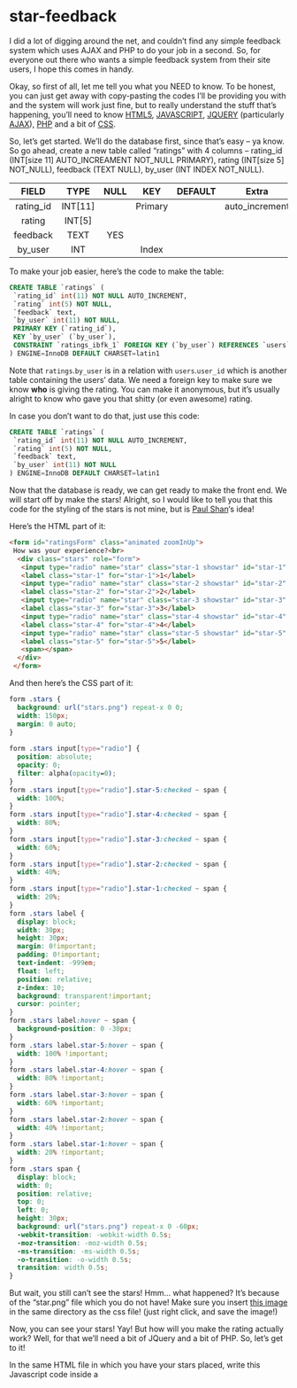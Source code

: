 # star-feedback
I did a lot of digging around the net, and couldn’t find any simple feedback system which uses AJAX and PHP to do your job in a second. So, for everyone out there who wants a simple feedback system from their site users, I hope this comes in handy.

Okay, so first of all, let me tell you what you NEED to know. To be honest, you can just get away with copy-pasting the codes I’ll be providing you with and the system will work just fine, but to really understand the stuff that’s happening, you’ll need to know [HTML5](http://www.w3schools.com/html/html5_intro.asp), [JAVASCRIPT](http://www.w3schools.com/js/default.asp), [JQUERY](http://www.w3schools.com/jquery/) (particularly [AJAX](http://api.jquery.com/jquery.ajax/)), [PHP](http://www.w3schools.com/php/) and a bit of [CSS](http://www.w3schools.com/css/).

So, let’s get started. We’ll do the database first, since that’s easy – ya know. So go ahead, create a new table called “ratings” with 4 columns – rating_id (INT[size 11] AUTO_INCREAMENT NOT_NULL PRIMARY), rating (INT[size 5] NOT_NULL), feedback (TEXT NULL), by_user (INT INDEX NOT_NULL).

| FIELD        | TYPE           | NULL  | KEY | DEFAULT | Extra |
|:-------------:|:-------------:|:-----:|:-----:|:-----:|:-----:|
| rating_id	| INT[11]	|	| Primary |	|	auto_increment
| rating	| INT[5] | | | | |				
| feedback |	TEXT	| YES | | | |			
| by_user	| INT	| |	Index	| | |

To make your job easier, here’s the code to make the table:

```SQL
CREATE TABLE `ratings` (
 `rating_id` int(11) NOT NULL AUTO_INCREMENT,
 `rating` int(5) NOT NULL,
 `feedback` text,
 `by_user` int(11) NOT NULL,
 PRIMARY KEY (`rating_id`),
 KEY `by_user` (`by_user`),
 CONSTRAINT `ratings_ibfk_1` FOREIGN KEY (`by_user`) REFERENCES `users` (`user_id`)
) ENGINE=InnoDB DEFAULT CHARSET=latin1
```

Note that `ratings`.`by_user` is in a relation with `users`.`user_id` which is another table containing the users’ data. We need a foreign key to make sure we know **who** is giving the rating. You can make it anonymous, but it’s usually alright to know who gave you that shitty (or even awesome) rating.

In case you don’t want to do that, just use this code:

```SQL
CREATE TABLE `ratings` (
 `rating_id` int(11) NOT NULL AUTO_INCREMENT,
 `rating` int(5) NOT NULL,
 `feedback` text,
 `by_user` int(11) NOT NULL
) ENGINE=InnoDB DEFAULT CHARSET=latin1
```

Now that the database is ready, we can get ready to make the front end. We will start off by make the stars! Alright, so I would like to tell you that this code for the styling of the stars is not mine, but is [Paul Shan](http://voidcanvas.com/make-simple-star-rating-by-radio-buttons-using-css/)‘s idea!

Here’s the HTML part of it:

```HTML
<form id="ratingsForm" class="animated zoomInUp">
 How was your experience?<br>
  <div class="stars" role="form">
   <input type="radio" name="star" class="star-1 showstar" id="star-1" value="1" />
   <label class="star-1" for="star-1">1</label>
   <input type="radio" name="star" class="star-2 showstar" id="star-2" value="2" />
   <label class="star-2" for="star-2">2</label>
   <input type="radio" name="star" class="star-3 showstar" id="star-3" value="3" />
   <label class="star-3" for="star-3">3</label>
   <input type="radio" name="star" class="star-4 showstar" id="star-4" value="4" />
   <label class="star-4" for="star-4">4</label>
   <input type="radio" name="star" class="star-5 showstar" id="star-5" value="5" />
   <label class="star-5" for="star-5">5</label>
   <span></span>
  </div>
 </form>
```

And then here’s the CSS part of it:

```CSS
form .stars {
  background: url("stars.png") repeat-x 0 0;
  width: 150px;
  margin: 0 auto;
}
 
form .stars input[type="radio"] {
  position: absolute;
  opacity: 0;
  filter: alpha(opacity=0);
}
form .stars input[type="radio"].star-5:checked ~ span {
  width: 100%;
}
form .stars input[type="radio"].star-4:checked ~ span {
  width: 80%;
}
form .stars input[type="radio"].star-3:checked ~ span {
  width: 60%;
}
form .stars input[type="radio"].star-2:checked ~ span {
  width: 40%;
}
form .stars input[type="radio"].star-1:checked ~ span {
  width: 20%;
}
form .stars label {
  display: block;
  width: 30px;
  height: 30px;
  margin: 0!important;
  padding: 0!important;
  text-indent: -999em;
  float: left;
  position: relative;
  z-index: 10;
  background: transparent!important;
  cursor: pointer;
}
form .stars label:hover ~ span {
  background-position: 0 -30px;
}
form .stars label.star-5:hover ~ span {
  width: 100% !important;
}
form .stars label.star-4:hover ~ span {
  width: 80% !important;
}
form .stars label.star-3:hover ~ span {
  width: 60% !important;
}
form .stars label.star-2:hover ~ span {
  width: 40% !important;
}
form .stars label.star-1:hover ~ span {
  width: 20% !important;
}
form .stars span {
  display: block;
  width: 0;
  position: relative;
  top: 0;
  left: 0;
  height: 30px;
  background: url("stars.png") repeat-x 0 -60px;
  -webkit-transition: -webkit-width 0.5s;
  -moz-transition: -moz-width 0.5s;
  -ms-transition: -ms-width 0.5s;
  -o-transition: -o-width 0.5s;
  transition: width 0.5s;
}
```

But wait, you still can’t see the stars! Hmm… what happened? It’s because of the “star.png” file which you do not have! Make sure you insert [this image](http://www.voidcanvas.com/demo/4029star-rating/stars.png) in the same directory as the css file! (just right click, and save the image!)

Now, you can see your stars! Yay! But how will you make the rating actually work? Well, for that we’ll need a bit of JQuery and a bit of PHP. So, let’s get to it!

In the same HTML file in which you have your stars placed, write this Javascript code inside a <script> tag:
  
```JavaScript
 $(document).ready(function() {
 $("input[type=radio][name=star]").change(function() {
 var rating = this.value;
 <?php echo 'var username = "' . $_GET['who'] . '";'; ?>
 var tymsg = "Much appreciated! Any feedback?";
 $.ajax({
 type: "GET",
 async: true,
 url: "rating_backend.php",
 data: {"star": rating, "user" : username},
 success: function(output) {
 var json = eval('('+ output + ')');
 var responseMsg = json['status'];
 if(responseMsg=="success")
 {
 switch(rating)
 {
 case "1":
 tymsg = "Well, that's okay. Where can we improve?";
 break;
 case "5":
 tymsg = "Awesome! Thank you so much!";
 $("#ratingsForm").removeClass('animated zoomInUp').addClass('animated tada');
 }
 if(rating == "5")
 {
 $('#ratingsForm').html("How was your experience?<h5>" + tymsg + "</h5>").fadeIn(3000).delay(3000).fadeOut("slow");
 }
 else
 {
 $('#ratingsForm').html('How was your experience?<h5 style="margin-bottom:3px;">' + tymsg + '</h5><div class="row" style="margin-bottom:3px;"><div class="col-xs-2"></div><div class="col-xs-8" style="margin-top:10px;"><input style="height:2em;" class="form-control input-sm" id="feedbackTxt" placeholder="Any suggestions? Enter to submit." type="text" data-toggle="tooltip" title="Press enter to submit." data-placement="bottom"></div><div class="col-xs-2"></div></div><a href="" id="nothingtosay" >Click here to skip the feedback.</a>');//.fadeIn(3000).delay(1000).fadeOut("slow");
 }
 
 }
 else
 {
 $('#ratingsForm').html("How was your experience?<h5 style='color:red;'>" + responseMsg + "</h5>").fadeIn(3000).delay(4000).fadeOut("slow");
 }
 },
 error: function(output) {
 $('#ratingsForm').html("How was your experience?<h5 style='color:red;'>Something is not right. We\'ll try next time!</h5>").fadeIn(3000).delay(4000).fadeOut("slow");
 }
 });

 });
 $('body').on("keypress", "#feedbackTxt", function (e) {
 if (e.which == 13) {
 var feedback = this.value;
 <?php echo 'var username = "' . $_GET['who'] . '";'; ?>
 $.ajax({
 type: "GET",
 async: true,
 url: "rating_backend.php",
 data: {"feedback": feedback, "user" : username},
 success: function(output) {
 var json = eval('('+ output + ')');
 var responseMsg = json['status'];
 if(responseMsg == "success")
 {
 $('#ratingsForm').html("How was your experience?<h5>That's it! Thank you.</h5>").fadeIn(2000).delay(2000).fadeOut("slow");
 }
 else
 {
 $('#ratingsForm').html("How was your experience?<h5 style='color:red;'>" + responseMsg + "</h5>").fadeIn(3000).delay(4000).fadeOut("slow");
 }
 },
 error: function(output) {
 $('#ratingsForm').html("How was your experience?<h5 style='color:red;'>Something is not right. We\'ll try next time!</h5>").fadeIn(3000).delay(4000).fadeOut("slow");
 }
 });
 e.preventDefault();
 }
 });
 $('body').on("click", "#nothingtosay", function (e) {
 e.preventDefault();
 $('#ratingsForm').html("How was your experience?<h5>Alright, not a problem!</h5>").fadeIn(2000).delay(2000).fadeOut("slow");
 });
 });
```

As you must have noticed, I am using [Bootstrap Framework](http://getbootstrap.com/) and also a bit of PHP **inside** Javascript. Let me explain what happens here. The php script basically defines a Javascript variable called ‘username’ which has the user ID of the person who’s giving the feedback. This username can be echo’d from any source – database, session variables, post and get variables, etc. In my case, I am using it from the _GET method. This basically means that I am assuming that my URL address of this page will have a variable called ‘who’ passed along with it in the URL.
Something like: http://mywebsite.net/feedback.php?who=2

Where ‘2‘ is the same value that will be stored in the ‘by_user’ field of the ratings table in our database! Well, you can of course change how this works, but let’s just stick to this for now.

**One thing to keep in mind is this script requires you to add Jquery to your page. To add that, use this piece of code and place it above (or before) the script you have written above:**

```HTML
 <script src="https://ajax.googleapis.com/ajax/libs/jquery/1.12.2/jquery.min.js"></script>
```

Once that is done, let us understand what else happens in that script. Basically, every time someone clicks a star, an AJAX GET request is sent to the server and the fetched result is appropriately displayed on the website. This means that everything happens without the page actually “refreshing”.

Next create another file called **rating_backend.php** and write this code there:

```PHP
<?php
include_once 'dbconnect.php'; //or your code to connect to your database

if(isset($_GET['star']) && isset($_GET['user']))
{
 $rating = $_GET['star'];
 $user_id = $_GET['user'];
 $ratingq = mysql_query("INSERT INTO `ratings` (`rating_id`, `rating`, `feedback`, `by_user`) VALUES (NULL, '" . $rating . "', " . (($rating==5)?"'User gave 5 stars.'":"NULL") . ", '" . $user_id . "')");

 if(mysql_affected_rows()>= 0)
 {
 $response_array['status'] = "success";
 }
 else
 {
 $response_array['status'] = "Oops. Something went wrong. We'll try that next time! Promise.";
 }
}
else if(isset($_GET['feedback']) && isset($_GET['user']))
{
 $feedback = mysql_escape_string($_GET['feedback']);
 $user_id = $_GET['user'];
 $ratingq = mysql_query("UPDATE `ratings` SET `feedback` = '" . $feedback . "' WHERE `by_user` = '" . $user_id . "'");

 if(mysql_affected_rows()>= 0)
 {
 $response_array['status'] = "success";
 }
 else
 {
 $response_array['status'] = "Oops. Something went wrong. We'll try that next time! Promise.";
 }
}

echo json_encode($response_array);
?>
```

Our back-end script will generate a JSON response which will then be read by the feedback page, and then it will be evaluated. If the status was a “success”, then appropriate steps will be taken, else an error message will be shown. We have already handled all this in our AJAX request!

Technically, that’s it! But, to add more “decoration” go ahead and add this file to head of the page which uses the feedback!

```HTML
<link href="https://raw.githubusercontent.com/daneden/animate.css/master/animate.css" rel="stylesheet">
```
This is just to add the animations! If this doesn’t work, you can go ahead the download the file from [here](https://daneden.github.io/animate.css/), and make sure import the file onto the page correctly!

I guess that was the last step, and now you’re all set. Go ahead and see what your users think of you! All the best!
